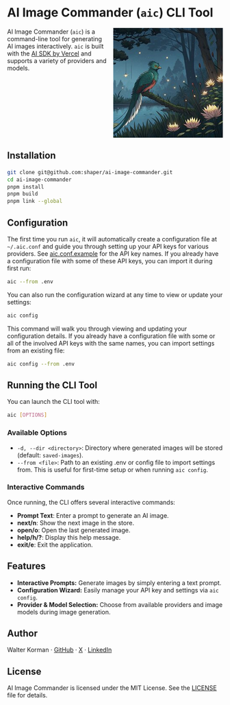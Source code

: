 # AI Image Commander (`aic`) CLI Tool

<img src="assets/quetzal.jpg" width="256" align="right" style="margin-left: 10px" alt="A resplendent quetzal, the official mascot of AI Image Commander">

AI Image Commander (`aic`) is a command-line tool for generating AI images interactively. `aic` is built with the [AI SDK by Vercel](https://sdk.vercel.ai/) and supports a variety of providers and models.

<br clear="all">

## Installation

```bash
git clone git@github.com:shaper/ai-image-commander.git
cd ai-image-commander
pnpm install
pnpm build
pnpm link --global
```

## Configuration

The first time you run `aic`, it will automatically create a configuration file at `~/.aic.conf` and guide you through setting up your API keys for various providers. See [aic.conf.example](aic.conf.example) for the API key names. If you already have a configuration file with some of these API keys, you can import it during first run:

```bash
aic --from .env
```

You can also run the configuration wizard at any time to view or update your settings:

```bash
aic config
```

This command will walk you through viewing and updating your configuration details. If you already have a configuration file with some or all of the involved API keys with the same names, you can import settings from an existing file:

```bash
aic config --from .env
```

## Running the CLI Tool

You can launch the CLI tool with:

```bash
aic [OPTIONS]
```

### Available Options

- `-d, --dir <directory>`: Directory where generated images will be stored (default: `saved-images`).
- `--from <file>`: Path to an existing .env or config file to import settings from. This is useful for first-time setup or when running `aic config`.

### Interactive Commands

Once running, the CLI offers several interactive commands:

- **Prompt Text**: Enter a prompt to generate an AI image.
- **next/n**: Show the next image in the store.
- **open/o**: Open the last generated image.
- **help/h/?**: Display this help message.
- **exit/e**: Exit the application.

## Features

- **Interactive Prompts:** Generate images by simply entering a text prompt.
- **Configuration Wizard:** Easily manage your API key and settings via `aic config`.
- **Provider & Model Selection:** Choose from available providers and image models during image generation.

## Author

Walter Korman &middot; [GitHub](https://github.com/shaper) &middot; [X](https://x.com/shaper) &middot; [LinkedIn](https://www.linkedin.com/in/shaper/)

## License

AI Image Commander is licensed under the MIT License. See the [LICENSE](LICENSE) file for details.
